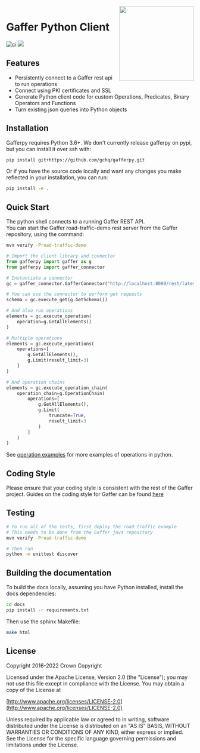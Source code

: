 <img align="right" width="200" height="auto" src="https://github.com/gchq/Gaffer/raw/develop/logos/logo.png">

# Gaffer Python Client

![ci](https://github.com/gchq/gafferpy/actions/workflows/continuous-integration.yaml/badge.svg)
[<img src="https://img.shields.io/badge/docs-passing-success.svg?logo=readthedocs">](https://gchq.github.io/gafferpy/)

## Features

- Persistently connect to a Gaffer rest api to run operations
- Connect using PKI certificates and SSL
- Generate Python client code for custom Operations, Predicates, Binary Operators and Functions
- Turn existing json queries into Python objects

## Installation

Gafferpy requires Python 3.6+. We don't currently release gafferpy on pypi, but you can install it over ssh with:

```bash
pip install git+https://github.com/gchq/gafferpy.git
```

Or if you have the source code locally and want any changes you make reflected in your installation, you can run:

```bash
pip install -e .
```

## Quick Start

The python shell connects to a running Gaffer REST API.  
You can start the Gaffer road-traffic-demo rest server from the Gaffer repository, using the command:

```bash
mvn verify -Proad-traffic-demo
```

```python
# Import the client library and connector
from gafferpy import gaffer as g
from gafferpy import gaffer_connector

# Instantiate a connector
gc = gaffer_connector.GafferConnector("http://localhost:8080/rest/latest")

# You can use the connector to perform get requests
schema = gc.execute_get(g.GetSchema())

# And also run operations
elements = gc.execute_operation(
    operation=g.GetAllElements()
)

# Multiple operations
elements = gc.execute_operations(
    operations=[
        g.GetAllElements(),
        g.Limit(result_limit=3)
    ]
)

# And operation chains
elements = gc.execute_operation_chain(
    operation_chain=g.OperationChain(
        operations=[
            g.GetAllElements(),
            g.Limit(
                truncate=True,
                result_limit=3
            )
        ]
    )
)
```

See [operation examples](https://gchq.github.io/gaffer-doc/v1docs/getting-started/operations/contents) for more examples of operations in python.

## Coding Style
Please ensure that your coding style is consistent with the rest of the Gaffer project. Guides on the coding style for Gaffer can be found [here](https://gchq.github.io/gaffer-doc/latest/ways-of-working/#coding-style)

## Testing

```bash
# To run all of the tests, first deploy the road traffic example
# This needs to be done from the Gaffer java repository
mvn verify -Proad-traffic-demo

# Then run
python -m unittest discover
```

## Building the documentation

To build the docs locally, assuming you have Python installed, install the docs dependencies:
```bash
cd docs
pip install -r requirements.txt
```

Then use the sphinx Makefile:
```bash
make html
```

## License

Copyright 2016-2022 Crown Copyright

Licensed under the Apache License, Version 2.0 \(the "License"\); you may not use this file except in compliance with the License. You may obtain a copy of the License at

[http://www.apache.org/licenses/LICENSE-2.0](http://www.apache.org/licenses/LICENSE-2.0)

Unless required by applicable law or agreed to in writing, software distributed under the License is distributed on an "AS IS" BASIS, WITHOUT WARRANTIES OR CONDITIONS OF ANY KIND, either express or implied. See the License for the specific language governing permissions and limitations under the License.
